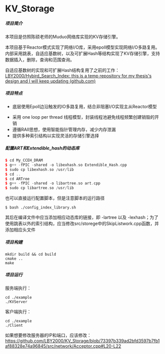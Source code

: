 # KV_Storage
##### 项目简介

本项目是仿照陈硕老师的Muduo网络库实现的KV存储引擎。

本项目基于Reactor模式实现了网络I/O库，采用epoll模型实现网络I/O多路复用。内部采用跳表，自适应基数树，以及可扩展Hash等结构实现了KV存储引擎，支持数据插入，删除，查询和范围查询。

自适应基数树的实现和可扩展Hash结构复用了之前的工作：[LBY2000/Hybird_Search_Index: this is a temp repository for my thesis's design and I will keep updating (github.com)](https://github.com/LBY2000/Hybird_Search_Index)

##### 项目特点

* 底层使用Epoll边沿触发的IO多路复用，结合非阻塞I/O实现主从Reactor模型

- 采用 one loop per thread 线程模型，封装线程池避免线程频繁创建销毁的开销
- 遵循RAII思想，使用智能指针管理内存，减少内存泄漏
- 提供多种索引结构以实现灵活的存储引擎选择

##### 配置ART和Extendible_hash的动态库

```c++
$ cd My_CCEH_DRAM
$ g++ -fPIC -shared -o libexhash.so Extendible_Hash.cpp
$ sudo cp libexhash.so /usr/lib
$ cd ..
$ cd ARTree
$ g++ -fPIC -shared -o libartree.so art.cpp
$ sudo cp libartree.so /usr/lib
```

也可以直接运行配置脚本，但是注意脚本的运行路径

`````
$ bash ./config_index_library.sh
`````

其后在编译文件中应当添加相应动态库的链接，即 -lartree 以及 -lexhash；为了使用跳表以外的索引结构，应当修改src/storege中的SkipListwork.cpp函数，并添加相应头文件

##### 项目构建

`````
mkdir build && cd build
cmake ..
make
`````

##### 项目运行

服务端执行：

`````
cd ./example
./KVServer
`````

客户端执行：

`````
cd ./example
./Client
`````

如果想要修改服务器的IP和端口，应该修改：
https://github.com/LBY2000/KV_Storage/blob/73397b339ad2bfd3597b7fb1af88328e74a96845/src/network/Acceptor.cpp#L20-L22
